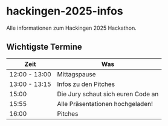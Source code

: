 # hackingen-2025-infos

Alle informationen zum Hackingen 2025 Hackathon.

## Wichtigste Termine

|Zeit|Was|
|-------------|-----------------------------------|
|12:00 - 13:00| Mittagspause                      |
|13:00 - 13:15| Infos zu den Pitches              |
|15:00        | Die Jury schaut sich euren Code an|
|15:55        | Alle Präsentationen hochgeladen!  |
|16:00        |Pitches                            |
